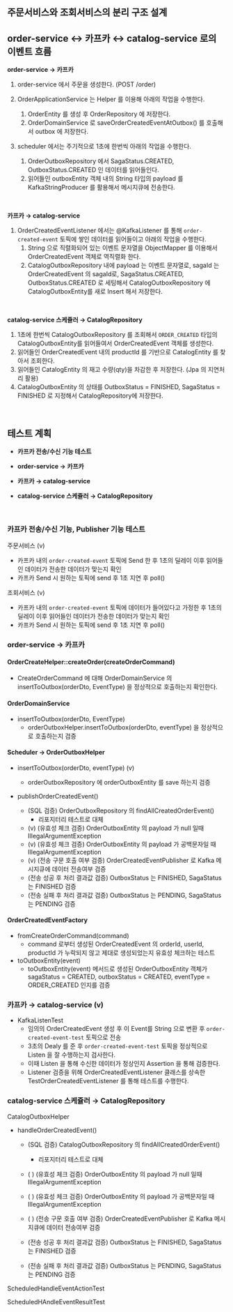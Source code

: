 ## 주문서비스와 조회서비스의 분리 구조 설계

## order-service ↔ 카프카 ↔ catalog-service 로의 이벤트 흐름

**order-service → 카프카**<br>

1. order-service 에서 주문을 생성한다. (POST /order)
2. OrderApplicationService 는 Helper 를 이용해 아래의 작업을 수행한다.
   1. OrderEntity 를 생성 후 OrderRepository 에 저장한다.
   2. OrderDomainService 로 saveOrderCreatedEventAtOutbox() 를 호출해서 outbox 에 저장한다.

3. scheduler 에서는 주기적으로 1초에 한번씩 아래의 작업을 수행한다.
   1. OrderOutboxRepository 에서 SagaStatus.CREATED, OutboxStatus.CREATED 인 데이터를 읽어들인다.
   2. 읽어들인 outboxEntity 객체 내의 String 타입의 payload 를 KafkaStringProducer 를 활용해서 메시지큐에 전송한다.


<br>

**카프카 → catalog-service**<br>

1. OrderCreatedEventListener 에서는 @KafkaListener 를 통해 `order-created-event` 토픽에 쌓인 데이터를 읽어들이고 아래의 작업을 수행한다.
   1. String 으로 직렬화되어 있는 이벤트 문자열을 ObjectMapper 를 이용해서 OrderCreatedEvent 객체로 역직렬화 한다.
   2. CatalogOutboxRepository 내에 payload 는 이벤트 문자열로, sagaId 는 OrderCreatedEvent 의 sagaId로, SagaStatus.CREATED, OutboxStatus.CREATED 로 세팅해서 CatalogOutboxRepository 에 CatalogOutboxEntity를 새로 Insert 해서 저장한다.

<br>

**catalog-service 스케쥴러 → CatalogRepository**<br>

1. 1초에 한번씩 CatalogOutboxRepository 를 조회해서 `ORDER_CREATED` 타입의 CatalogOutboxEntity를 읽어들여서 OrderCreatedEvent 객체를 생성한다.
2. 읽어들인 OrderCreatedEvent 내의 productId 를 기반으로 CatalogEntity 를 찾아서 조회한다.
3. 읽어들인 CatalogEntity 의 재고 수량(qty)을 차감한 후 저장한다. (Jpa 의 지연처리 활용)
4. CatalogOutboxEntity 의 상태를 OutboxStatus = FINISHED, SagaStatus = FINISHED 로 지정해서 CatalogRepository에 저장한다.

<br>



## 테스트 계획

- **카프카 전송/수신 기능 테스트**

- **order-service → 카프카**

- **카프카 → catalog-service**

- **catalog-service 스케쥴러 → CatalogRepository**

<br>



### 카프카 전송/수신 기능, Publisher 기능 테스트

주문서비스 (v)

- 카프카 내의 `order-created-event` 토픽에 Send 한 후 1초의 딜레이 이후 읽어들인 데이터가 전송한 데이터가 맞는지 확인
- 카프카 Send 시 원하는 토픽에 send 후 1초 지연 후 poll()

조회서비스 (v)

- 카프카 내의 `order-created-event` 토픽에 데이터가 들어있다고 가정한 후 1초의 딜레이 이후 읽어들인 데이터가 전송한 데이터가 맞는지 확인
- 카프카 Send 시 원하는 토픽에 send 후 1초 지연 후 poll()





### order-service → 카프카

#### OrderCreateHelper::createOrder(createOrderCommand)

- CreateOrderCommand 에 대해 OrderDomainService 의 insertToOutbox(orderDto, EventType) 을 정상적으로 호출하는지 확인한다.



#### OrderDomainService 

- insertToOutbox(orderDto, EventType)
  - orderOutboxHelper.insertToOutbox(orderDto, eventType) 을 정상적으로 호출하는지 검증



#### Scheduler → OrderOutboxHelper

- insertToOutbox(orderDto, eventType) (v)
  - orderOutboxRepository 에 orderOutboxEntity 를 save 하는지 검증

- publishOrderCreatedEvent()
  - (SQL 검증) OrderOutboxRepository 의 findAllCreatedOrderEvent()
    - 리포지터리 테스트로 대체
  - (v) (유효성 체크 검증) OrderOutboxEntity 의 payload 가 null 일때 IllegalArgumentException
  - (v) (유효성 체크 검증) OrderOutboxEntity 의 payload 가 공백문자일 때 IllegalArgumentException
  - (v) (전송 구문 호출 여부 검증) OrderCreatedEventPublisher 로 Kafka 메시지큐에 데이터 전송여부 검증
  - (전송 성공 후 처리 결과값 검증) OutboxStatus 는 FINISHED, SagaStatus 는 FINISHED 검증
  - (전송 실패 후 처리 결과값 검증) OutboxStatus 는 PENDING, SagaStatus 는 PENDING 검증





#### OrderCreatedEventFactory

- fromCreateOrderCommand(command)
  - command 로부터 생성된 OrderCreatedEvent 의 orderId, userId, productId 가 누락되지 않고 제대로 생성되었는지 유효성 체크하는 테스트
- toOutboxEntity(event)
  - toOutboxEntity(event) 메서드로 생성된 OrderOutboxEntity 객체가 sagaStatus = CREATED, outboxStatus = CREATED, eventType = ORDER_CREATED 인지를 검증



### 카프카 → catalog-service (v)

- KafkaListenTest
  - 임의의 OrderCreatedEvent 생성 후 이 Event를 String 으로 변환 후  `order-created-event-test` 토픽으로 전송
  - 3초의 Dealy 를 준 후 `order-created-event-test` 토픽을 정상적으로 Listen 을 잘 수행하는지 검사한다.
  - 이때 Listen 을 통해 수신한 데이터가 정상인지 Assertion 을 통해 검증한다.
  - Listener 검증을 위해 OrderCreatedEventListener 클래스를 상속한 TestOrderCreatedEventListener 를 통해 테스트를 수행한다.





### catalog-service 스케쥴러 → CatalogRepository

CatalogOutboxHelper

- handleOrderCreatedEvent()

  - (SQL 검증) CatalogOutboxRepository 의 findAllCreatedOrderEvent()
    - 리포지터리 테스트로 대체

  - (  ) (유효성 체크 검증) OrderOutboxEntity 의 payload 가 null 일때 IllegalArgumentException

  - (  ) (유효성 체크 검증) OrderOutboxEntity 의 payload 가 공백문자일 때 IllegalArgumentException

  - (  ) (전송 구문 호출 여부 검증) OrderCreatedEventPublisher 로 Kafka 메시지큐에 데이터 전송여부 검증

  - (전송 성공 후 처리 결과값 검증) OutboxStatus 는 FINISHED, SagaStatus 는 FINISHED 검증

  - (전송 실패 후 처리 결과값 검증) OutboxStatus 는 PENDING, SagaStatus 는 PENDING 검증



ScheduledHandleEventActionTest





ScheduledHAndleEventResultTest




